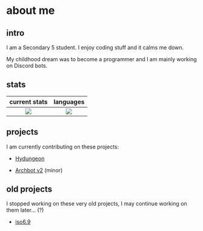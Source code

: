 # about me

## intro

<p> I am a Secondary 5 student. I enjoy coding stuff and it calms me down. </p>
<p> My childhood dream was to become a programmer and I am mainly working on Discord bots. </p>

## stats

current stats              |languages
:-------------------------:|:-------------------------:
![](https://github-readme-stats.vercel.app/api?username=archisha69&show_icons=true&hide_border=true&line_height=20&title_color=3de6e6&icon_color=1da998&show_owner=true&theme=dark)   |  ![](https://github-readme-stats.vercel.app/api/top-langs/?username=archisha69&hide_border=true&title_color=3de6e6&layout=compact&langs_count=3&theme=dark)

## projects

<p> I am currently contributing on these projects: </p>

+ [Hydungeon](https://github.com/thatOneArchUser/hydungeon)

+ [Archbot v2](https://github.com/thatOneArchUser/cpp-discord-bot) (minor)

## old projects

<p> I stopped working on these very old projects, I may continue working on them later... (?) </p>

+ [iso6.9](https://github.com/archisha69/iso6.9-cogs)
